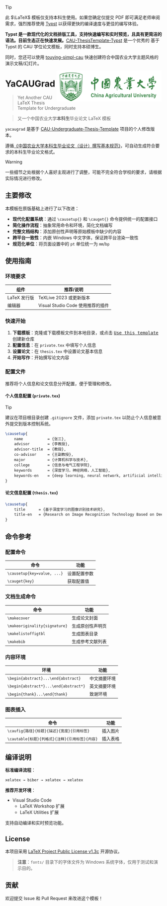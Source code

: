 > [!TIP]
> 此 $\LaTeX$ 模板仅支持本科生使用。如果您确定仅提交 PDF 即可满足老师审阅需求，强烈推荐使用 [Typst](https://typst.app/docs) 以获得更快的编译速度与更佳的编写体验。
> 
> **Typst 是一款现代化的文档排版工具，支持快速编写和实时预览，且具有更简洁的语法。目前生态正在快速发展。**[CAU-ThesisTemplate-Typst](https://github.com/JWangL5/CAU-ThesisTemplate-Typst) 是一个优秀的 基于 Typst 的 CAU 学位论文模板，同时支持本硕博生。
>
> 同时，您还可以使用 [touying-simpl-cau](https://github.com/maxchang3/touying-simpl-cau) 快速创建符合中国农业大学主题风格的演示文稿/幻灯片。

<img src="./pictures/CAU.png" height="100" align="right" />

# YaCAUGrad

> Yet Another CAU LaTeX Thesis Template for Undergraduate

> 又一个中国农业大学**本科生**毕业论文 LaTeX 模板

`yacaugrad` 是基于 [CAU-Undergraduate-Thesis-Template](https://github.com/Wubeizhongxinghua/CAU-Undergraduate-Thesis-Template) 项目的个人修改版本。

遵循[《中国农业大学本科生毕业论文（设计）撰写基本规范》](https://cem.cau.edu.cn/module/download/downfile.jsp?classid=0&filename=c806c54bfaac421c9103c7760d3a77f9.pdf)，可自动生成符合要求的本科生毕业论文格式。

> [!WARNING]
> 一些细节之处根据个人喜好主观进行了调整，可能不完全符合学校的要求，请根据实际情况进行修改。

## 主要修改

本模板在原版基础上进行了以下改进：

- **现代化配置系统**：通过 `\causetup{}` 和 `\cauget{}` 命令提供统一的配置接口
- **简化操作流程**：抽象常用命令和环境，简化文档编写
- **完整文档结构**：添加原创性声明等原始模板中缺少的内容
- **跨平台一致性**：内嵌 Windows 中文字体，保证跨平台渲染一致性
- **规范化单位**：将页面设置中的 `pt` 单位统一为 `mm`/`bp`

## 使用指南

### 环境要求

| 组件         | 推荐/说明                       |
| ------------ | ----------------------------------- |
| LaTeX 发行版 | TeXLive 2023 或更新版本             |
| 编辑器       | Visual Studio Code 使用推荐的插件 |

### 快速开始

1. **下载模板**：克隆或下载模板文件到本地目录，或点击 <kbd>[Use this template](https://github.com/new?template_name=yacaugrad&template_owner=maxchang3)</kbd> 创建新仓库
2. **配置信息**：在 `private.tex` 中填写个人信息
3. **设置论文**：在 `thesis.tex` 中设置论文基本信息
4. **开始写作**：开始撰写论文内容

### 配置文件

推荐将个人信息和论文信息分开配置，便于管理和修改。

#### 个人信息配置 (`private.tex`)

> [!TIP]
> 建议在项目根目录创建 `.gitignore` 文件，添加 `private.tex` 以防止个人信息被意外提交到版本控制系统。

```latex
\causetup{
    name           = {张三},
    advisor        = {李教授},
    advisor-title  = {教授},
    co-advisor     = {王副教授},
    major          = {计算机科学与技术},
    college        = {信息与电气工程学院},
    keywords       = {深度学习，神经网络，人工智能},
    keywords-en    = {deep learning, neural network, artificial intelligence}
}
```

#### 论文信息配置 (`thesis.tex`)

```latex
\causetup{
    title      = {基于深度学习的图像识别技术研究},
    title-en   = {Research on Image Recognition Technology Based on Deep Learning}
}
```

## 命令参考

### 配置命令
| 命令                        | 功能         |
| --------------------------- | ------------ |
| `\causetup{key=value, ...}` | 设置配置参数 |
| `\cauget{key}`              | 获取配置值   |

### 文档生成命令
| 命令                          | 功能             |
| ----------------------------- | ---------------- |
| `\makecover`                  | 生成论文封面     |
| `\makeoriginality{signature}` | 生成原创性声明页 |
| `\makelistoffigtbl`           | 生成图表目录     |
| `\makebib`                    | 生成参考文献列表 |

### 内容环境
| 环境                                  | 功能         |
| ------------------------------------- | ------------ |
| `\begin{abstract}...\end{abstract}`   | 中文摘要环境 |
| `\begin{abstract*}...\end{abstract*}` | 英文摘要环境 |
| `\begin{thank}...\end{thank}`         | 致谢环境     |

### 图表插入
| 命令                                            | 功能     |
| ----------------------------------------------- | -------- |
| `\caufig{路径}{标题}{描述}{宽度}{引用标签}`     | 插入图片 |
| `\cautable{标题}{列格式}{注释}{引用标签}{内容}` | 插入表格 |

## 编译说明

**标准编译流程**：
```bash
xelatex → biber → xelatex → xelatex
```

**推荐开发环境**：
- Visual Studio Code
  - LaTeX Workshop 扩展
  - LaTeX Utilities 扩展

支持自动编译和实时预览功能。

## License

本项目采用 [LaTeX Project Public License v1.3c](https://www.latex-project.org/lppl.txt) 开源协议。

> **注意**：`fonts/` 目录下的字体文件为 Windows 系统字体，仅用于测试和演示目的。

## 贡献

欢迎提交 Issue 和 Pull Request 来改进这个模板！

